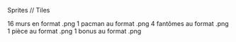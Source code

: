 Sprites // Tiles

16 murs en format .png
1 pacman au format .png
4 fantômes au format .png
1 pièce au format .png
1 bonus au format .png